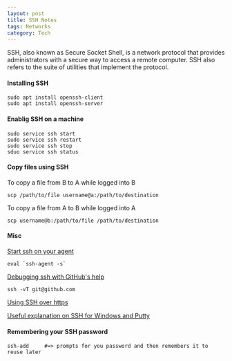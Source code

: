 ```yaml
---
layout: post
title: SSH Notes
tags: Networks
category: Tech
---
```


SSH, also known as Secure Socket Shell, is a network protocol that provides administrators with a secure way to access a remote computer. SSH also refers to the suite of utilities that implement the protocol.

#### Installing SSH ####

~~~
sudo apt install openssh-client  
sudo apt install openssh-server
~~~

#### Enablig SSH on a machine ####

~~~
sudo service ssh start
sudo service ssh restart
sudo service ssh stop
sduo service ssh status
~~~

#### Copy files using SSH ####

To copy a file from B to A while logged into B

~~~
scp /path/to/file username@a:/path/to/destination
~~~

To copy a file from A to B while logged into A

~~~
scp username@b:/path/to/file /path/to/destination
~~~

#### Misc

[Start ssh on your agent](http://stackoverflow.com/questions/17846529/could-not-open-a-connection-to-your-authentication-agent)

~~~
eval `ssh-agent -s`
~~~

[Debugging ssh with GitHub's help](https://help.github.com/articles/error-permission-denied-publickey)

~~~
ssh -vT git@github.com
~~~

[Using SSH over https](https://help.github.com/articles/using-ssh-over-the-https-port)

[Useful explanation on SSH for Windows and Putty](http://support.suso.com/supki/SSH_Tutorial_for_Windows)

#### Remembering your SSH password

~~~
ssh-add     #=> prompts for you password and then remembers it to reuse later
~~~


